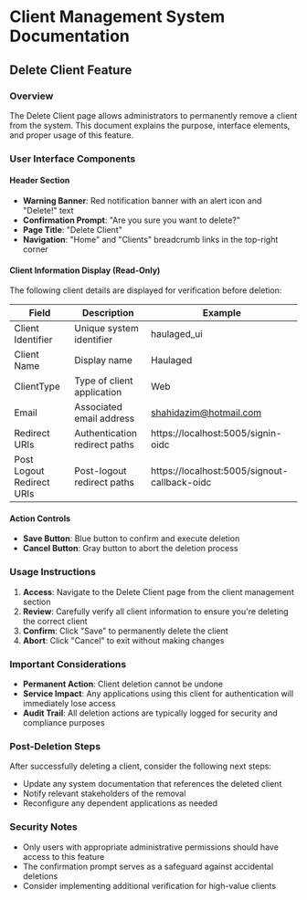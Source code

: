 # Client Management System Documentation

## Delete Client Feature

### Overview
The Delete Client page allows administrators to permanently remove a client from the system. This document explains the purpose, interface elements, and proper usage of this feature.

### User Interface Components

#### Header Section
- **Warning Banner**: Red notification banner with an alert icon and "Delete!" text
- **Confirmation Prompt**: "Are you sure you want to delete?"
- **Page Title**: "Delete Client"
- **Navigation**: "Home" and "Clients" breadcrumb links in the top-right corner

#### Client Information Display (Read-Only)
The following client details are displayed for verification before deletion:

| Field | Description | Example |
|-------|-------------|---------|
| Client Identifier | Unique system identifier | haulaged_ui |
| Client Name | Display name | Haulaged |
| ClientType | Type of client application | Web |
| Email | Associated email address | shahidazim@hotmail.com |
| Redirect URIs | Authentication redirect paths | https://localhost:5005/signin-oidc |
| Post Logout Redirect URIs | Post-logout redirect paths | https://localhost:5005/signout-callback-oidc |

#### Action Controls
- **Save Button**: Blue button to confirm and execute deletion
- **Cancel Button**: Gray button to abort the deletion process

### Usage Instructions

1. **Access**: Navigate to the Delete Client page from the client management section
2. **Review**: Carefully verify all client information to ensure you're deleting the correct client
3. **Confirm**: Click "Save" to permanently delete the client
4. **Abort**: Click "Cancel" to exit without making changes

### Important Considerations

- **Permanent Action**: Client deletion cannot be undone
- **Service Impact**: Any applications using this client for authentication will immediately lose access
- **Audit Trail**: All deletion actions are typically logged for security and compliance purposes

### Post-Deletion Steps

After successfully deleting a client, consider the following next steps:
- Update any system documentation that references the deleted client
- Notify relevant stakeholders of the removal
- Reconfigure any dependent applications as needed

### Security Notes

- Only users with appropriate administrative permissions should have access to this feature
- The confirmation prompt serves as a safeguard against accidental deletions
- Consider implementing additional verification for high-value clients